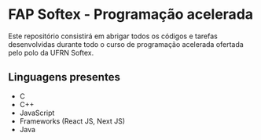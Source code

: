 # FAP Softex - Programação acelerada

Este repositório consistirá em abrigar todos os códigos e tarefas desenvolvidas durante todo o curso de programação acelerada ofertada pelo polo da UFRN Softex.

## Linguagens presentes

* C
* C++
* JavaScript
* Frameworks (React JS, Next JS)
* Java
